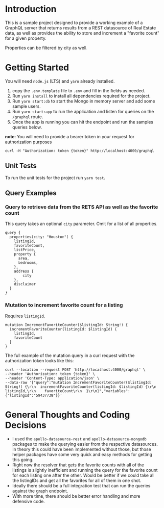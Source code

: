 # Introduction

This is a sample project designed to provide a working example of a GraphQL server that
returns results from a REST datasource of Real Estate data, as well as provides the ability
to store and increment a "favorite count" for a given property.

Properties can be filtered by city as well.

# Getting Started

You will need `node.js` (LTS) and `yarn` already installed.

1. copy the `.env.template` file to `.env` and fill in the fields as needed.
2. Run `yarn install` to install all dependencies required for the project.
3. Run `yarn start:db` to start the Mongo in memory server and add some sample users.
4. Run `yarn start:app` to run the application and listen for queries on the `/graphql` route.
5. Once the app is running you can hit the endpoint and run the samples queries below.

**note**: You will need to provide a bearer token in your request for authorization purposes
```
curl -H "Authorization: token {token}" http://localhost:4000/graphql
```

## Unit Tests

To run the unit tests for the project run `yarn test`.

## Query Examples

### Query to retrieve data from the RETS API as well as the favorite count

This query takes an optional `city` parameter.  Omit for a list of all properties.

```
query {
  properties(city: "Houston") {
    listingId,
    favoriteCount,
    listPrice,
    property {
      area,
      bedrooms,
    },
    address {
        city
    },
    disclaimer
  }
}
```

### Mutation to increment favorite count for a listing

Requires `listingId`.

```
mutation IncrementFavoriteCounter($listingId: String!) {
  incrementFavoriteCounter(listingId: $listingId) {
    listingId,
    favoriteCount
  }
}
```

The full example of the mutation query in a curl request with the authorization token looks like this:
```
curl --location --request POST 'http://localhost:4000/graphql' \
--header 'Authorization: token {token}' \
--header 'Content-Type: application/json' \
--data-raw '{"query":"mutation IncrementFavoriteCounter($listingId: String!) {\r\n  incrementFavoriteCounter(listingId: $listingId) {\r\n    listingId,\r\n    favoriteCount\r\n  }\r\n}","variables":{"listingId":"59437738"}}'
```
# General Thoughts and Coding Decisions

- I used the `apollo-datasource-rest` and `apollo-datasource-mongodb` packages to make the 
querying easier from the respective datasources.  In theory this could have been implemented
without those, but those helper packages have some very quick and easy methods for getting
this going.
- Right now the resolver that gets the favorite counts with all of the listings
is slightly inefficient and running the query for the favorite count for each listing
one after the other.  Would be better if we could take all the listingIDs and get all
the favorites for all of them in one shot.
- Ideally there should be a full integration test that can run the queries against the graph endpoint.
- With more time, there should be better error handling and more defensive code.